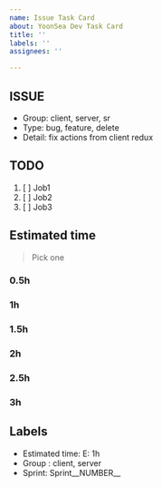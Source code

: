 ```yaml
---
name: Issue Task Card
about: YoonSea Dev Task Card
title: ''
labels: ''
assignees: ''

---
```


## ISSUE
- Group: client, server, sr
- Type: bug, feature, delete
- Detail: fix actions from client redux

## TODO
1.  [ ] Job1
2. [ ] Job2
3. [ ] Job3

## Estimated time
> Pick one
### 0.5h
### 1h
### 1.5h
### 2h
### 2.5h
### 3h

## Labels
- Estimated time: E: 1h
- Group : client, server
- Sprint: Sprint__NUMBER__
